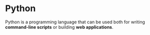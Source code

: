 # Python







Python is a programming language that can be used both for writing **command-line scripts** or building **web applications**.